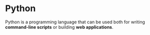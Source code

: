 # Python







Python is a programming language that can be used both for writing **command-line scripts** or building **web applications**.